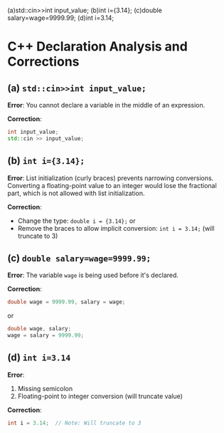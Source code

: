 (a)std::cin>>int input_value;
(b)int i={3.14};
(c)double salary=wage=9999.99;
(d)int i=3.14;
# C++ Declaration Analysis and Corrections

## (a) `std::cin>>int input_value;`

**Error**: You cannot declare a variable in the middle of an expression.

**Correction**:
```cpp
int input_value;
std::cin >> input_value;
```

## (b) `int i={3.14};`

**Error**: List initialization (curly braces) prevents narrowing conversions. Converting a floating-point value to an integer would lose the fractional part, which is not allowed with list initialization.

**Correction**:
- Change the type: `double i = {3.14};` or
- Remove the braces to allow implicit conversion: `int i = 3.14;` (will truncate to 3)

## (c) `double salary=wage=9999.99;`

**Error**: The variable `wage` is being used before it's declared.

**Correction**:
```cpp
double wage = 9999.99, salary = wage;
```
or
```cpp
double wage, salary;
wage = salary = 9999.99;
```

## (d) `int i=3.14`

**Error**:
1. Missing semicolon
2. Floating-point to integer conversion (will truncate value)

**Correction**:
```cpp
int i = 3.14;  // Note: Will truncate to 3
